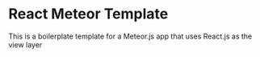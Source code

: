 # React Meteor Template

This is a boilerplate template for a Meteor.js app that uses React.js as the view layer